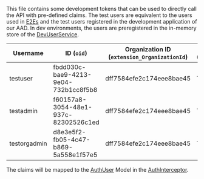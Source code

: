 This file contains some development tokens that can be used to directly call the
API with pre-defined claims. The test users are equivalent to the users used in
[E2Es](../spa-e2e/README.md) and the test users registered in the development
application of our AAD. In dev environments, the users are preregistered in the
in-memory store of the
[DevUserService](../../libs/api/users/src/lib/infra/service/dev-user.service.ts).

<!-- IF YOU CHANGE OR ADD ANY USER, MAKE SURE TO KEEP apps/spa-e2e/src/test-users.ts  IN SYNC!  -->

| **Username** | **ID** (`oid`)                       | **Organization ID** (`extension_OrganizationId`) | **First name** (`first_name`) | **Last name** (`last_name`) | **Emails** (`emails`)             | **Role** (`extension_Role`) | Token                                                                                                                                                                                                                                                                                                                                                                                                   |
| ------------ | ------------------------------------ | ------------------------------------------------ | ----------------------------- | --------------------------- | --------------------------------- | --------------------------- | ------------------------------------------------------------------------------------------------------------------------------------------------------------------------------------------------------------------------------------------------------------------------------------------------------------------------------------------------------------------------------------------------------- |
| testuser     | fbdd030c-bae9-4213-9e04-732b1cc8f5b8 | dff7584efe2c174eee8bae45                         | Test                          | User                        | testuser@kordis-leitstelle.de     | User                        | `eyJhbGciOiJIUzI1NiIsInR5cCI6IkpXVCJ9.eyJvaWQiOiJmYmRkMDMwYy1iYWU5LTQyMTMtOWUwNC03MzJiMWNjOGY1YjgiLCJnaXZlbl9uYW1lIjoiVGVzdCIsImZhbWlseV9uYW1lIjoiVXNlciIsImV4dGVuc2lvbl9Pcmdhbml6YXRpb25JZCI6ImRmZjc1ODRlZmUyYzE3NGVlZThiYWU0NSIsImV4dGVuc2lvbl9Sb2xlIjoidXNlciIsImVtYWlscyI6WyJ0ZXN0dXNlckBrb3JkaXMtbGVpdHN0ZWxsZS5kZSJdfQ.o94xdOASK5h-sg8BpS82YBOYmgGFS0oUaO0txhPmzXY`                               |
| testadmin    | f60157a8-3054-48e1-937c-82302526c1ed | dff7584efe2c174eee8bae45                         | Test                          | Admin                       | testadmin@kordis-leitstelle.de    | Admin                       | `eyJhbGciOiJIUzI1NiIsInR5cCI6IkpXVCJ9.eyJvaWQiOiJmNjAxNTdhOC0zMDU0LTQ4ZTEtOTM3Yy04MjMwMjUyNmMxZWQiLCJnaXZlbl9uYW1lIjoiVGVzdCIsImZhbWlseV9uYW1lIjoiQWRtaW4iLCJleHRlbnNpb25fT3JnYW5pemF0aW9uSWQiOiJkZmY3NTg0ZWZlMmMxNzRlZWU4YmFlNDUiLCJleHRlbnNpb25fUm9sZSI6ImFkbWluIiwiZW1haWxzIjpbInRlc3RhZG1pbkBrb3JkaXMtbGVpdHN0ZWxsZS5kZSJdfQ._YRyk7zWpXtrTNdRkwydlESkPta8UJYnpa_N7TLM3hw`                           |
| testorgadmin | d8e3e5f2-fb05-4c47-b869-5a558e1f57e5 | dff7584efe2c174eee8bae45                         | Test                          | Org Admin                   | testorgadmin@kordis-leitstelle.de | Organization Admin          | `eyJhbGciOiJIUzI1NiIsInR5cCI6IkpXVCJ9.eyJvaWQiOiJkOGUzZTVmMi1mYjA1LTRjNDctYjg2OS01YTU1OGUxZjU3ZTUiLCJnaXZlbl9uYW1lIjoiVGVzdCIsImZhbWlseV9uYW1lIjoiT3JnIEFkbWluIiwiZXh0ZW5zaW9uX09yZ2FuaXphdGlvbklkIjoiZGZmNzU4NGVmZTJjMTc0ZWVlOGJhZTQ1IiwiZXh0ZW5zaW9uX1JvbGUiOiJvcmdhbml6YXRpb25fYWRtaW4iLCJlbWFpbHMiOlsidGVzdG9yZ2FkbWluQGtvcmRpcy1sZWl0c3RlbGxlLmRlIl19.-AKJ8UJltumkThrJ3tU76ciyHfKOp3uMrNvO_HvgH3M` |

The claims will be mapped to the
[AuthUser](../../libs/shared/model/src/lib/auth-user.model.ts) Model in the
[AuthInterceptor](../../libs/api/auth/src/lib/interceptors/auth.interceptor.ts).
